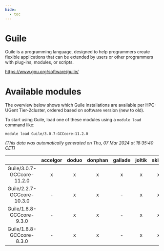 ```yaml
---
hide:
  - toc
---
```


Guile
=====


Guile is a programming language, designed to help programmers create flexible applications that can be extended by users or other programmers with plug-ins, modules, or scripts.

https://www.gnu.org/software/guile/
# Available modules


The overview below shows which Guile installations are available per HPC-UGent Tier-2cluster, ordered based on software version (new to old).

To start using Guile, load one of these modules using a `module load` command like:

```shell
module load Guile/3.0.7-GCCcore-11.2.0
```

*(This data was automatically generated on Thu, 07 Mar 2024 at 18:35:40 CET)*  

| |accelgor|doduo|donphan|gallade|joltik|skitty|
| :---: | :---: | :---: | :---: | :---: | :---: | :---: |
|Guile/3.0.7-GCCcore-11.2.0|x|x|x|x|x|x|
|Guile/2.2.7-GCCcore-10.3.0|-|x|x|-|x|x|
|Guile/1.8.8-GCCcore-9.3.0|-|x|x|-|x|x|
|Guile/1.8.8-GCCcore-8.3.0|-|x|x|-|x|x|
